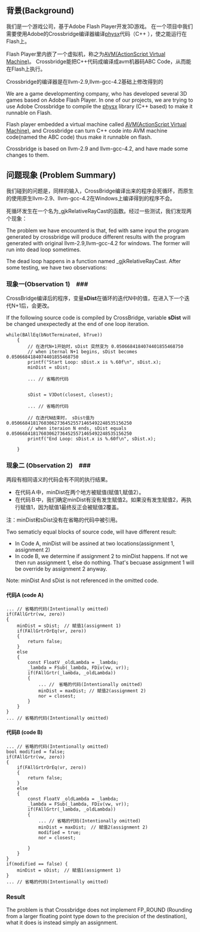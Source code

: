 ## 背景(Background) ##

我们是一个游戏公司，基于Adobe Flash Player开发3D游戏。 在一个项目中我们需要使用Adobe的Crossbridge编译器编译[physx](https://developer.nvidia.com/physx-sdk)代码（C++
），使之能运行在Flash上。

Flash Player里内嵌了一个虚拟机，称之为[AVM(ActionScript Virtual Machine)](https://www.adobe.com/content/dam/Adobe/en/devnet/actionscript/articles/avm2overview.pdf)。 Crossbridge能把C++代码成编译成avm机器码ABC Code，从而能在Flash上执行。

Crossbridge的编译器是在llvm-2.9,llvm-gcc-4.2基础上修改得到的

We are a game developmenting company, who has developed several 3D games based on Adobe Flash Player. In one of our projects, we are trying to use Adobe Crossbridge to compile the [physx](https://developer.nvidia.com/physx-sdk) library (C++ based) to make it runnable on Flash.

Flash player embedded a virtual machine called [AVM(ActionScript Virtual Machine)](https://www.adobe.com/content/dam/Adobe/en/devnet/actionscript/articles/avm2overview.pdf), and Crossbridge can turn C++ code into AVM machine code(named the ABC code) thus make it runnable on flash.

Crossbridge is based on llvm-2.9 and llvm-gcc-4.2, and have made some changes to them.

## 问题现象 (Problem Summary) ##
我们碰到的问题是，同样的输入，CrossBridge编译出来的程序会死循环，而原生的使用原生llvm-2.9、llvm-gcc-4.2在Windows上编译得到的程序不会。

死循环发生在一个名为_gjkRelativeRayCast的函数。经过一些测试，我们发现两个现象：

The problem we have encounterd is that, fed with same input the program generated by crossbridge will produce different results with the program generated with original llvm-2.9,llvm-gcc-4.2 for windows. The former will run into dead loop sometimes.

The dead loop happens in a function named _gjkRelativeRayCast. After some testing, we have two observations:


### 现象一(Observation 1)　###
CrossBridge编译后的程序，变量**sDist**在循环的迭代N中的值，在进入下一个迭代N+1后，会更改。

If the following source code is compiled by CrossBridge, variable **sDist** will be changed unexpectedly at the end of one loop iteration.

	while(BAllEq(bNotTerminated, bTrue))
		{
			// 在迭代N+1开始时，sDist 突然变为 0.0506684184074401855468750
			// when iternal N+1 begins, sDist becomes 0.0506684184074401855468750
			printf("Start Loop: sDist.x is %.60f\n", sDist.x); 
			minDist = sDist;
			
			... // 省略的代码
			
			
			sDist = V3Dot(closest, closest);

			... // 省略的代码

			// 在迭代N结束时， sDist值为 0.050668418176030627364525571465492248535156250
			// when iteraion N ends, sDist equals 0.050668418176030627364525571465492248535156250
			printf("End Loop: sDist.x is %.60f\n", sDist.x); 
			
		}

### 现象二 (Observation 2)　###

两段有相同语义的代码会有不同的执行结果。　

- 在代码Ａ中，minDist在两个地方被赋值(赋值1,赋值2）。
- 在代码Ｂ中，我们确定minDist有没有发生赋值2。如果没有发生赋值2，再执行赋值1，因为赋值1最终反正会被赋值2覆盖。

注：minDist和sDist没有在省略的代码中被引用。

Two sematicly equal blocks of source code, will have different result:


- In Code A, minDist will be assined at two locations(assignment 1, assignment 2)
- In code B, we determine if assignment 2 to minDist happens. If not we then run assignment 1, else do nothing. That's becuase assignment 1 will be override by assignment 2 anyway. 

Note: minDist And sDist is not referenced in the omitted code.

#### 代码A (code A) ####

	... // 省略的代码(Intentionally omitted)
	if(FAllGrtr(vw, zero))
	{
		minDist = sDist;　// 赋值1(assignment 1)
		if(FAllGrtrOrEq(vr, zero))
		{
			return false;
		}
		else
		{
			const FloatV _oldLambda = _lambda;
			_lambda = FSub(_lambda, FDiv(vw, vr));
			if(FAllGrtr(_lambda, _oldLambda))
			{
				... //　省略的代码(Intentionally omitted)
				minDist = maxDist; // 赋值2(assignment 2)
				nor = closest;
			}
		}
	}
	... // 省略的代码(Intentionally omitted)

#### 代码B (code B) ####
    
	... // 省略的代码(Intentionally omitted)
	bool modified = false;
	if(FAllGrtr(vw, zero))
	{
		if(FAllGrtrOrEq(vr, zero))
		{
			return false;
		}
		else
		{
			const FloatV _oldLambda = _lambda;
			_lambda = FSub(_lambda, FDiv(vw, vr));
			if(FAllGrtr(_lambda, _oldLambda))
			{
				... // 省略的代码(Intentionally omitted)
				minDist = maxDist;　// 赋值2(assignment 2)
				modified = true;
				nor = closest;
				
			}
		}
	}
	if(modified == false) {
		minDist = sDist;　// 赋值1(assignment 1)
	}
	... // 省略的代码(Intentionally omitted)

### Result
The problem is that Crossbridge does not implement FP_ROUND (Rounding from a larger floating point type down to the precision of the destination), what it does is instead simply an assignment.
